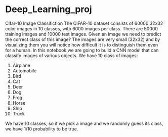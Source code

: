 # Deep_Learning_proj
Cifar-10 Image Classifiction
The CIFAR-10 dataset consists of 60000 32x32 color images in 10 classes, with 6000 images per class. There are 50000 training images and 10000 test images.
Given an image we need to predict the correct class of this image?
The images are very small (32x32) and by visualizing them you will notice how difficult it is to distinguish them even for a human.
In this notebook we are going to build a CNN model that can classify images of various objects. We have 10 class of images:

<ol><li>Airplane</li>
  <li>Automobile</li>
  <li>Bird</li>
  <li>Cat</li>
  <li>Deer</li>
  <li>Dog</li>
  <li>Frog</li>
  <li>Horse</li>
  <li>Ship</li>
  <li>Truck</li>
</ol>
We have 10 classes, so if we pick a image and we randomly guess its class, we have 1/10 probability to be true.
